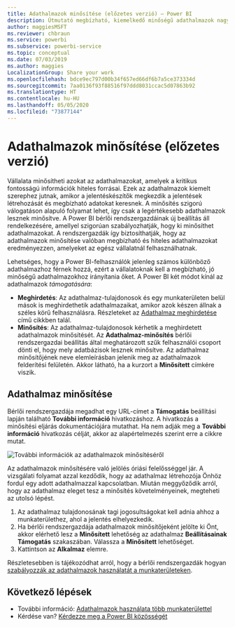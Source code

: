 ```yaml
---
title: Adathalmazok minősítése (előzetes verzió) – Power BI
description: Útmutató megbízható, kiemelkedő minőségű adathalmazok nagyvállalati felhasználóknak való felkínálásához.
author: maggiesMSFT
ms.reviewer: chbraun
ms.service: powerbi
ms.subservice: powerbi-service
ms.topic: conceptual
ms.date: 07/03/2019
ms.author: maggies
LocalizationGroup: Share your work
ms.openlocfilehash: bdce9ec797d00b34f657ed66df6b7a5ce373334d
ms.sourcegitcommit: 7aa0136f93f88516f97ddd8031ccac5d07863b92
ms.translationtype: HT
ms.contentlocale: hu-HU
ms.lasthandoff: 05/05/2020
ms.locfileid: "73877144"
---
```

# <a name="certify-datasets-preview"></a>Adathalmazok minősítése (előzetes verzió)

Vállalata minősítheti azokat az adathalmazokat, amelyek a kritikus fontosságú információk hiteles forrásai. Ezek az adathalmazok kiemelt szerephez jutnak, amikor a jelentéskészítők megkezdik a jelentések létrehozását és megbízható adatokat keresnek. A minősítés szigorú válogatáson alapuló folyamat lehet, így csak a legértékesebb adathalmazok lesznek minősítve. A Power BI bérlői rendszergazdáinak új beállítás áll rendelkezésére, amellyel szigorúan szabályozhatják, hogy ki minősíthet adathalmazokat. A rendszergazdák így biztosíthatják, hogy az adathalmazok minősítése valóban megbízható és hiteles adathalmazokat eredményezzen, amelyeket az egész vállalatnál felhasználhatnak.

Lehetséges, hogy a Power BI-felhasználók jelenleg számos különböző adathalmazhoz férnek hozzá, ezért a vállalatoknak kell a megbízható, jó minőségű adathalmazokhoz irányítania őket. A Power BI két módot kínál az adathalmazok *támogatására*:

- **Meghirdetés**: Az adathalmaz-tulajdonosok és egy munkaterületen belül mások is meghirdethetik adathalmazaikat, amikor azok készen állnak a széles körű felhasználásra. Részleteket az [Adathalmaz meghirdetése](service-datasets-promote.md) című cikkben talál. 
- **Minősítés**: Az adathalmaz-tulajdonosok kérhetik a meghirdetett adathalmazok minősítését. Az **Adathalmaz-minősítés** bérlői rendszergazdai beállítás által meghatározott szűk felhasználói csoport dönti el, hogy mely adatbázisok lesznek minősítve. Az adathalmaz minősítőjének neve elemleírásban jelenik meg az adathalmazok felderítési felületén. Akkor látható, ha a kurzort a **Minősített** címkére viszik.

## <a name="certify-a-dataset"></a>Adathalmaz minősítése

Bérlői rendszergazdája megadhat egy URL-címet a **Támogatás** beállítási lapján található **További információ** hivatkozáshoz.  A hivatkozás a minősítési eljárás dokumentációjára mutathat. Ha nem adják meg a **További információ** hivatkozás célját, akkor az alapértelmezés szerint erre a cikkre mutat.

![További információk az adathalmazok minősítéséről](media/service-datasets-certify-promote/power-bi-dataset-learn-more-certification.png)

Az adathalmazok minősítésére való jelölés óriási felelősséggel jár. A vizsgálati folyamat azzal kezdődik, hogy az adathalmaz létrehozója Önhöz fordul egy adott adathalmazzal kapcsolatban. Miután meggyőződik arról, hogy az adathalmaz eleget tesz a minősítés követelményeinek, megteheti az utolsó lépést.

1. Az adathalmaz tulajdonosának tagi jogosultságokat kell adnia ahhoz a munkaterülethez, ahol a jelentés elhelyezkedik.
1. Ha bérlői rendszergazdája adathalmazok minősítőjeként jelölte ki Önt, akkor elérhető lesz a **Minősített** lehetőség az adathalmaz **Beállításainak** **Támogatás** szakaszában. Válassza a **Minősített** lehetőséget.
1. Kattintson az **Alkalmaz** elemre.

Részletesebben is tájékozódhat arról, hogy a bérlői rendszergazdák hogyan [szabályozzák az adathalmazok használatát a munkaterületeken](service-datasets-admin-across-workspaces.md).

## <a name="next-steps"></a>Következő lépések

* További információ: [Adathalmazok használata több munkaterülettel](service-datasets-across-workspaces.md)
* Kérdése van? [Kérdezze meg a Power BI közösségét](https://community.powerbi.com/)
